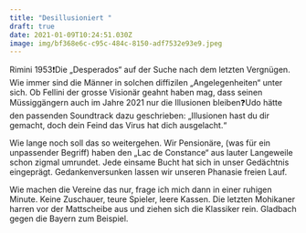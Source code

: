 ```yaml
---
title: "Desillusioniert "
draft: true
date: 2021-01-09T10:24:51.030Z
image: img/bf368e6c-c95c-484c-8150-adf7532e93e9.jpeg
---
```

Rimini 1953❗️Die „Desperados“ auf der Suche nach dem letzten Vergnügen. Wie immer sind die Männer in solchen diffizilen „Angelegenheiten“ unter sich. Ob Fellini der grosse Visionär geahnt haben mag, dass seinen Müssiggängern auch im Jahre 2021 nur die Illusionen bleiben❓Udo hätte den passenden Soundtrack dazu geschrieben: „Illusionen hast du dir gemacht, doch dein Feind das Virus hat dich ausgelacht.“

Wie lange noch soll das so weitergehen. Wir Pensionäre, (was für ein unpassender  Begriff) haben den „Lac de Constance“ aus lauter Langeweile schon zigmal umrundet. Jede einsame Bucht hat sich in unser Gedächtnis eingeprägt. Gedankenversunken lassen wir unseren Phanasie freien Lauf.

Wie machen die Vereine das nur, frage ich mich dann in einer ruhigen Minute. Keine Zuschauer, teure Spieler, leere Kassen. Die letzten Mohikaner harren vor der Mattscheibe aus und ziehen sich die Klassiker rein. Gladbach gegen die Bayern zum Beispiel.